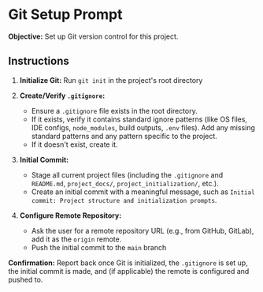 # Git Setup Prompt

**Objective:** Set up Git version control for this project.

## Instructions

1. **Initialize Git:** Run `git init` in the project's root directory

2. **Create/Verify `.gitignore`:**
   * Ensure a `.gitignore` file exists in the root directory.
   * If it exists, verify it contains standard ignore patterns (like OS files, IDE configs, `node_modules`, build outputs, `.env` files). Add any missing standard patterns and any pattern specific to the project.
   * If it doesn't exist, create it.

3. **Initial Commit:**
   * Stage all current project files (including the `.gitignore` and `README.md`, `project_docs/`, `project_initialization/`, etc.).
   * Create an initial commit with a meaningful message, such as `Initial commit: Project structure and initialization prompts`.

4. **Configure Remote Repository:**
   * Ask the user for a remote repository URL (e.g., from GitHub, GitLab), add it as the `origin` remote.
   * Push the initial commit to the `main` branch

**Confirmation:** Report back once Git is initialized, the `.gitignore` is set up, the initial commit is made, and (if applicable) the remote is configured and pushed to.
